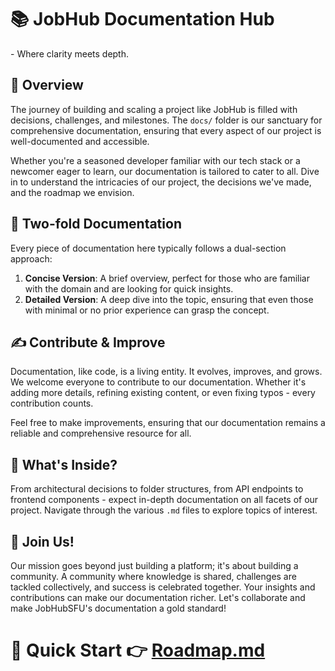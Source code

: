 # 📚 JobHub Documentation Hub 
\- Where clarity meets depth. 

## 🌟 Overview
The journey of building and scaling a project like JobHub is filled with decisions, challenges, and milestones. The `docs/` folder is our sanctuary for comprehensive documentation, ensuring that every aspect of our project is well-documented and accessible.

Whether you're a seasoned developer familiar with our tech stack or a newcomer eager to learn, our documentation is tailored to cater to all. Dive in to understand the intricacies of our project, the decisions we've made, and the roadmap we envision.

## 🚀 Two-fold Documentation
Every piece of documentation here typically follows a dual-section approach:

1. **Concise Version**: A brief overview, perfect for those who are familiar with the domain and are looking for quick insights.
2. **Detailed Version**: A deep dive into the topic, ensuring that even those with minimal or no prior experience can grasp the concept.

## ✍ Contribute & Improve
Documentation, like code, is a living entity. It evolves, improves, and grows. We welcome everyone to contribute to our documentation. Whether it's adding more details, refining existing content, or even fixing typos - every contribution counts.

Feel free to make improvements, ensuring that our documentation remains a reliable and comprehensive resource for all.

## 📖 What's Inside?
From architectural decisions to folder structures, from API endpoints to frontend components - expect in-depth documentation on all facets of our project. Navigate through the various `.md` files to explore topics of interest.

## 🤝 Join Us!
Our mission goes beyond just building a platform; it's about building a community. A community where knowledge is shared, challenges are tackled collectively, and success is celebrated together. Your insights and contributions can make our documentation richer. Let's collaborate and make JobHubSFU's documentation a gold standard!

# 🌟 Quick Start 👉 [Roadmap.md](docs/roadmap.md)
